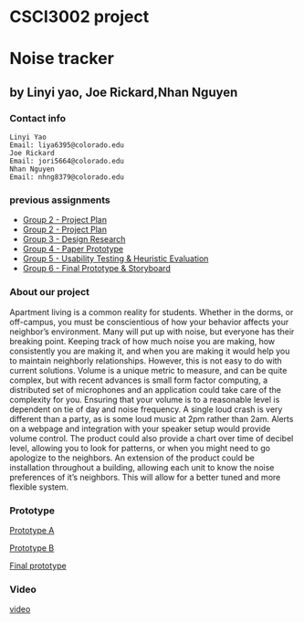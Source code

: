 # CSCI3002 project
# Noise tracker
## by Linyi yao, Joe Rickard,Nhan Nguyen
### Contact info
	Linyi Yao
	Email: liya6395@colorado.edu
	Joe Rickard
	Email: jori5664@colorado.edu
	Nhan Nguyen
	Email: nhng8379@colorado.edu 
### previous assignments
  - [Group 2 - Project Plan](group2.pdf)
  - [Group 2 - Project Plan](ProjectProposalRevised.pdf)
  - [Group 3 - Design Research](group3.pdf)
  - [Group 4 - Paper Prototype](group4.pdf)
  - [Group 5 - Usability Testing & Heuristic Evaluation](group5.pdf)
  - [Group 6 - Final Prototype & Storyboard ](group6.pdf)
### About our project
Apartment living is a common reality for students. Whether in the dorms, or off-campus,
you must be conscientious of how your behavior affects your neighbor’s environment. Many will
put up with noise, but everyone has their breaking point. Keeping track of how much noise you
are making, how consistently you are making it, and when you are making it would help you to
maintain neighborly relationships. However, this is not easy to do with current solutions. Volume
is a unique metric to measure, and can be quite complex, but with recent advances is small form
factor computing, a distributed set of microphones and an application could take care of the
complexity for you. Ensuring that your volume is to a reasonable level is dependent on tie of day
and noise frequency. A single loud crash is very different than a party, as is some loud music at
2pm rather than 2am. Alerts on a webpage and integration with your speaker setup would provide
volume control. The product could also provide a chart over time of decibel level, allowing you to
look for patterns, or when you might need to go apologize to the neighbors. An extension of the
product could be installation throughout a building, allowing each unit to know the noise
preferences of it’s neighbors. This will allow for a better tuned and more flexible system.
### Prototype
<a href="https://www.figma.com/file/gfn8EIG6onMFd0rrUs4yU4Es/prototype-A?node-id=0%3A1">Prototype A</a>

<a href="https://www.figma.com/proto/PhkxMiMQMM5cOLErxQZzzKkl/prototype-B?node-id=4%3A296&scaling=min-zoom&redirected=1">Prototype B</a>

<a href="https://www.figma.com/file/VZyBhxEIzjmjOzEdFEL1XlLN/final-version?node-id=2%3A3">Final prototype</a>

### Video
<a href="https://drive.google.com/open?id=1fUEpzl1HYceWLA-VQpXbgn7iKxW4lOWn">video</a>

